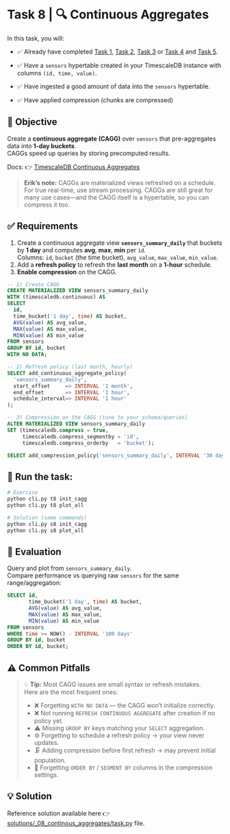 # Task 8 | 🔍 Continuous Aggregates

In this task, you will:

- ✅ Already have completed [Task 1](../_01_setup/README.md), [Task 2](../_02_schema_hypertable/README.md), [Task 3](../_03_ingest_insert/README.md) or [Task 4](../_04_ingest_copy/README.md) and [Task 5](../_05_compression/README.md).

- ✅ Have a `sensors` hypertable created in your TimescaleDB instance with columns `(id, time, value)`.

- ✅ Have ingested a good amount of data into the `sensors` hypertable.

- ✅ Have applied compression (chunks are compressed)

## 🧱 Objective

Create a **continuous aggregate (CAGG)** over `sensors` that pre-aggregates data into **1-day buckets**.  
CAGGs speed up queries by storing precomputed results.

Docs: 👉 [TimescaleDB Continuous Aggregates](https://docs.tigerdata.com/api/latest/continuous-aggregates/)

> **Erik’s note:** CAGGs are materialized views refreshed on a schedule. For true real-time, use stream processing. CAGGs are still great for many use cases—and the CAGG itself is a hypertable, so you can compress it too.

## ✅ Requirements

1. Create a continuous aggregate view **`sensors_summary_daily`** that buckets by **1 day** and computes **avg**, **max**, **min** per `id`.  
   Columns: `id`, `bucket` (the time bucket), `avg_value`, `max_value`, `min_value`.
2. Add a **refresh policy** to refresh the **last month** on a **1-hour** schedule.
3. **Enable compression** on the CAGG.

```sql
-- 1) Create CAGG
CREATE MATERIALIZED VIEW sensors_summary_daily
WITH (timescaledb.continuous) AS
SELECT
  id,
  time_bucket('1 day', time) AS bucket,
  AVG(value) AS avg_value,
  MAX(value) AS max_value,
  MIN(value) AS min_value
FROM sensors
GROUP BY id, bucket
WITH NO DATA;

-- 2) Refresh policy (last month, hourly)
SELECT add_continuous_aggregate_policy(
  'sensors_summary_daily',
  start_offset     => INTERVAL '1 month',
  end_offset       => INTERVAL '1 hour',
  schedule_interval=> INTERVAL '1 hour'
);

-- 3) Compression on the CAGG (tune to your schema/queries)
ALTER MATERIALIZED VIEW sensors_summary_daily
SET (timescaledb.compress = true,
     timescaledb.compress_segmentby = 'id',
     timescaledb.compress_orderby   = 'bucket');

SELECT add_compression_policy('sensors_summary_daily', INTERVAL '30 days');
```

## 🚀 Run the task:

```sh
# Exercise
python cli.py t8 init_cagg
python cli.py t8 plot_all

# Solution (same commands)
python cli.py s8 init_cagg
python cli.py s8 plot_all
```

## 🧠 Evaluation

Query and plot from `sensors_summary_daily`.  
Compare performance vs querying raw `sensors` for the same range/aggregation:

```sql
SELECT id,
       time_bucket('1 day', time) AS bucket,
       AVG(value) AS avg_value,
       MAX(value) AS max_value,
       MIN(value) AS min_value
FROM sensors
WHERE time >= NOW() - INTERVAL '100 days'
GROUP BY id, bucket
ORDER BY id, bucket;
```

## ⚠️ Common Pitfalls

> 💡 **Tip:** Most CAGG issues are small syntax or refresh mistakes.  
> Here are the most frequent ones:
>
> - ❌ Forgetting `WITH NO DATA` — the CAGG won’t initialize correctly.
> - ❌ Not running `REFRESH CONTINUOUS AGGREGATE` after creation if no policy yet.
> - ⚠️ Missing `GROUP BY` keys matching your `SELECT` aggregation.
> - ⚙️ Forgetting to schedule a refresh policy → your view never updates.
> - 🗜️ Adding compression before first refresh → may prevent initial population.
> - 🧩 Forgetting `ORDER BY` / `SEGMENT BY` columns in the compression settings.

## 💡 Solution

Reference solution available here 👉 [solutions/\_08_continous_aggregates/task.py](../../solutions/_08_continous_aggregates/task.py) file.
